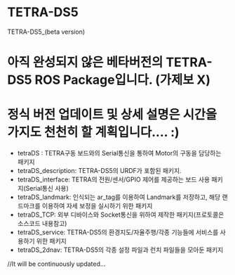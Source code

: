 # TETRA-DS5
TETRA-DS5_(beta version)
# 아직 완성되지 않은 베타버전의 TETRA-DS5 ROS Package입니다. (가제보 X)
# 정식 버전 업데이트 및 상세 설명은 시간을 가지도 천천히 할 계획입니다.... :)

- tetraDS : TETRA구동 보드와의 Serial통신을 통하여 Motor의 구동을 담당하는 패키지
- tetraDS_description: TETRA-DS5의 URDF가 포함된 패키지.
- tetraDS_interface: TETRA의 전원/센서/GPIO 제어를 제공하는 보드 사용 패키지(Serial통신 사용)
- tetraDS_landmark: 인식되는 ar_tag를 이용하여 Landmark를 저장하고, 해당 랜드마크를 이용하여 자세 보정을 실시하기 위한 패키지
- tetraDS_TCP: 외부 디바이스와 Socket통신을 위하여 제작한 패키지(프로토콜은 소스코드 내용참고)
- tetraDS_service: TETRA-DS5의 환경지도/자율주행/각종 기능들에 서비스를 사용하기 위한 패키지
- tetraDS_2dnav: TETRA-DS5의 각종 설정 파일과 런치 파일들을 모아둔 패키지


//It will be continuously updated...
